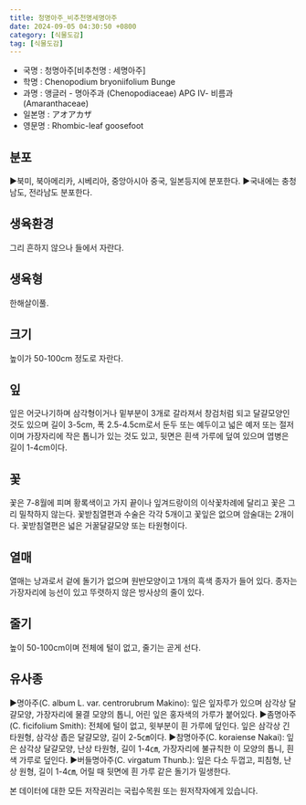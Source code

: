 ```yaml
---
title: 청명아주_비추천명세명아주
date: 2024-09-05 04:30:50 +0800
category: [식물도감]
tag: [식물도감]
---
```




- 국명 : 청명아주[비추천명 : 세명아주]
- 학명 : Chenopodium bryoniifolium Bunge
- 과명 : 앵글러 - 명아주과 (Chenopodiaceae) APG Ⅳ- 비름과 (Amaranthaceae)
- 일본명 : アオアカザ
- 영문명 : Rhombic-leaf goosefoot


## 분포
▶북미, 북아메리카, 시베리아, 중앙아시아 중국, 일본등지에 분포한다. ▶국내에는 충청남도, 전라남도 분포한다.
## 생육환경
그리 흔하지 않으나 들에서 자란다.
## 생육형
한해살이풀.
## 크기
높이가 50-100cm 정도로 자란다.
## 잎
잎은 어긋나기하며 삼각형이거나 밑부분이 3개로 갈라져서 창검처럼 되고 달걀모양인 것도 있으며 길이 3-5cm, 폭 2.5-4.5cm로서 둔두 또는 예두이고 넓은 예저 또는 절저이며 가장자리에 작은 톱니가 있는 것도 있고, 뒷면은 흰색 가루에 덮여 있으며 엽병은 길이 1-4cm이다.
## 꽃
꽃은 7-8월에 피며 황록색이고 가지 끝이나 잎겨드랑이의 이삭꽃차례에 달리고 꽃은 그리 밀착하지 않는다. 꽃받침열편과 수술은 각각 5개이고 꽃잎은 없으며 암술대는 2개이다. 꽃받침열편은 넓은 거꿀달걀모양 또는 타원형이다.
## 열매
열매는 낭과로서 겉에 돌기가 없으며 원반모양이고 1개의 흑색 종자가 들어 있다. 종자는 가장자리에 능선이 있고 뚜렷하지 않은 방사상의 줄이 있다.
## 줄기
높이 50-100cm이며 전체에 털이 없고, 줄기는 곧게 선다.
## 유사종
▶명아주(C. album L. var. centrorubrum Makino): 잎은 잎자루가 있으며 삼각상 달걀모양, 가장자리에 물결 모양의 톱니, 어린 잎은 홍자색의 가루가 붙어있다.▶좀명아주(C. ficifolium Smith): 전체에 털이 없고, 윗부분이 흰 가루에 덮인다. 잎은 삼각상 긴 타원형, 삼각상 좁은 달걀모양, 길이 2-5㎝이다. ▶참명아주(C. koraiense Nakai): 잎은 삼각상 달걀모양, 난상 타원형, 길이 1-4㎝, 가장자리에 불규칙한 이 모양의 톱니, 흰색 가루로 덮인다. ▶버들명아주(C. virgatum Thunb.): 잎은 다소 두껍고, 피침형, 난상 원형, 길이 1-4㎝, 어릴 때 뒷면에 흰 가루 같은 돌기가 밀생한다.






본 데이터에 대한 모든 저작권리는 국립수목원 또는 원저작자에게 있습니다.
